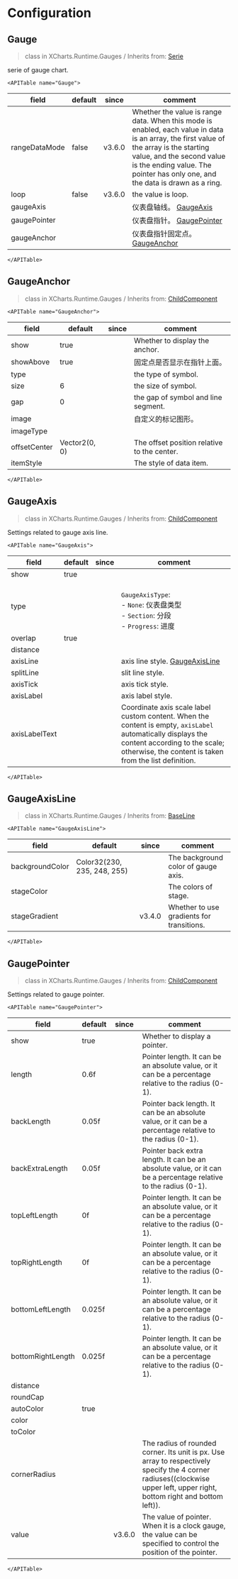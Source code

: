 # Configuration

## Gauge

> class in XCharts.Runtime.Gauges / Inherits from: [Serie](https://xcharts-team.github.io/docs/configuration#serie)

serie of gauge chart.

```mdx-code-block
<APITable name="Gauge">
```


|field|default|since|comment|
|--|--|--|--|
|rangeDataMode|false|v3.6.0|Whether the value is range data. When this mode is enabled, each value in data is an array, the first value of the array is the starting value, and the second value is the ending value. The pointer has only one, and the data is drawn as a ring.
|loop|false|v3.6.0|the value is loop.
|gaugeAxis|||仪表盘轴线。 [GaugeAxis](#gaugeaxis)|
|gaugePointer|||仪表盘指针。 [GaugePointer](#gaugepointer)|
|gaugeAnchor|||仪表盘指针固定点。 [GaugeAnchor](#gaugeanchor)|

```mdx-code-block
</APITable>
```

## GaugeAnchor

> class in XCharts.Runtime.Gauges / Inherits from: [ChildComponent](https://xcharts-team.github.io/docs/configuration#childcomponent)

```mdx-code-block
<APITable name="GaugeAnchor">
```


|field|default|since|comment|
|--|--|--|--|
|show|true||Whether to display the anchor.
|showAbove|true||固定点是否显示在指针上面。
|type|||the type of symbol.
|size|6||the size of symbol.
|gap|0||the gap of symbol and line segment.
|image|||自定义的标记图形。
|imageType|||
|offsetCenter|Vector2(0, 0)||The offset position relative to the center.
|itemStyle|||The style of data item.

```mdx-code-block
</APITable>
```

## GaugeAxis

> class in XCharts.Runtime.Gauges / Inherits from: [ChildComponent](https://xcharts-team.github.io/docs/configuration#childcomponent)

Settings related to gauge axis line.

```mdx-code-block
<APITable name="GaugeAxis">
```


|field|default|since|comment|
|--|--|--|--|
|show|true||
|type|||<br/>`GaugeAxisType`:<br/>- `None`: 仪表盘类型<br/>- `Section`: 分段<br/>- `Progress`: 进度<br/>|
|overlap|true||
|distance|||
|axisLine|||axis line style. [GaugeAxisLine](#gaugeaxisline)|
|splitLine|||slit line style.
|axisTick|||axis tick style.
|axisLabel|||axis label style.
|axisLabelText|||Coordinate axis scale label custom content. When the content is empty, `axisLabel` automatically displays the content according to the scale; otherwise, the content is taken from the list definition.

```mdx-code-block
</APITable>
```

## GaugeAxisLine

> class in XCharts.Runtime.Gauges / Inherits from: [BaseLine](https://xcharts-team.github.io/docs/configuration#baseline)

```mdx-code-block
<APITable name="GaugeAxisLine">
```


|field|default|since|comment|
|--|--|--|--|
|backgroundColor|Color32(230, 235, 248, 255)||The background color of gauge axis.
|stageColor|||The colors of stage.
|stageGradient||v3.4.0|Whether to use gradients for transitions.

```mdx-code-block
</APITable>
```

## GaugePointer

> class in XCharts.Runtime.Gauges / Inherits from: [ChildComponent](https://xcharts-team.github.io/docs/configuration#childcomponent)

Settings related to gauge pointer.

```mdx-code-block
<APITable name="GaugePointer">
```


|field|default|since|comment|
|--|--|--|--|
|show|true||Whether to display a pointer.
|length|0.6f||Pointer length. It can be an absolute value, or it can be a percentage relative to the radius (0-1).
|backLength|0.05f||Pointer back length. It can be an absolute value, or it can be a percentage relative to the radius (0-1).
|backExtraLength|0.05f||Pointer back extra length. It can be an absolute value, or it can be a percentage relative to the radius (0-1).
|topLeftLength|0f||Pointer length. It can be an absolute value, or it can be a percentage relative to the radius (0-1).
|topRightLength|0f||Pointer length. It can be an absolute value, or it can be a percentage relative to the radius (0-1).
|bottomLeftLength|0.025f||Pointer length. It can be an absolute value, or it can be a percentage relative to the radius (0-1).
|bottomRightLength|0.025f||Pointer length. It can be an absolute value, or it can be a percentage relative to the radius (0-1).
|distance|||
|roundCap|||
|autoColor|true||
|color|||
|toColor|||
|cornerRadius|||The radius of rounded corner. Its unit is px. Use array to respectively specify the 4 corner radiuses((clockwise upper left, upper right, bottom right and bottom left)).
|value||v3.6.0|The value of pointer. When it is a clock gauge, the value can be specified to control the position of the pointer.

```mdx-code-block
</APITable>
```

